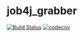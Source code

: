# job4j_grabber
[![Build Status](https://app.travis-ci.com/afoni41985/job4j_grabber.svg?branch=main)](https://app.travis-ci.com/afoni41985/job4j_grabber)
[![codecov](https://codecov.io/gh/afoni41985/job4j_grabber/branch/main/graph/badge.svg?token=7KQXUMLRRC)](https://codecov.io/gh/afoni41985/job4j_grabber)